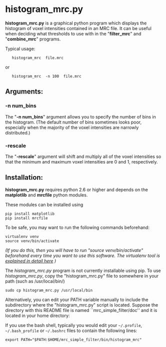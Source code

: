 
histogram_mrc.py
===========
**histogram_mrc.py** is a graphical python program which displays the
histogram of voxel intensities contained in an MRC file.
It can be useful when deciding what thresholds to use
with in the "**filter_mrc**" and "**combine_mrc**" programs.

Typical usage:
```
   histogram_mrc  file.mrc
```
or
```
   histogram_mrc  -n 100  file.mrc  
```
## Arguments:

### -n  num_bins

The "**-n num_bins**" argument allows you to specify the number of
bins in the histogram.
(The default number of bins sometimes looks poor,
especially when the majority of the voxel intensities are narrowly distributed.)

### -rescale

The "**-rescale**" argument will shift and multiply all of the voxel intensities
so that the minimum and maximum voxel intensities are 0 and 1, respectively.

## Installation:


**histogram_mrc.py** requires python 2.6 or higher and depends
on the **matplotlib** and **mrcfile** python modules.

These modules can be installed using
```
pip install matplotlib
pip install mrcfile
```
To be safe, you may want to run
the following commands
beforehand:
```
virtualenv venv
source venv/bin/activate
```
*(If you do this, then you will have to run
"source venv/bin/activate" beforehand every time you
want to use this software. The virtualenv tool is
[explained in detail here](http://docs.python-guide.org/en/latest/dev/virtualenvs/)
)*

The *histogram_mrc.py* program is not currently installable using pip.
To use *histogram_mrc.py*, copy the "histogram_mrc.py"
file to somewhere in your path (such as /usr/local/bin/)
```
sudo cp histogram_mrc.py /usr/local/bin
```

Alternatively, you can edit your PATH variable manually to include
the subdirectory where the "histogram_mrc.py" script is located.
Suppose the directory with this README file is named ``mrc_simple_filter/doc''
and it is located in your home directory:

If you use the bash shell, typically you would edit your 
`~/.profile`, `~/.bash_profile` or `~/.bashrc` files 
to contain the following lines:

    export PATH="$PATH:$HOME/mrc_simple_filter/bin/histogram_mrc"

